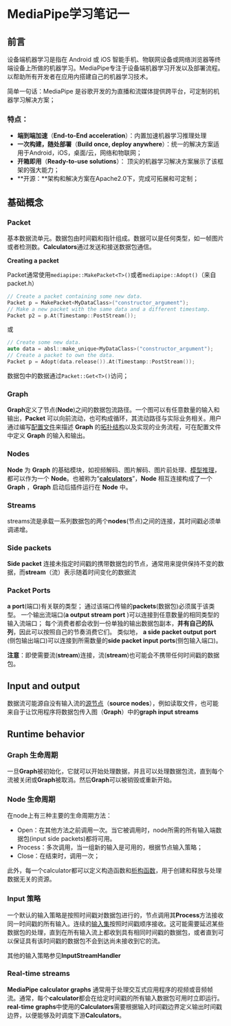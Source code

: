# MediaPipe学习笔记一

## **前言**

设备端机器学习是指在 Android 或 iOS 智能手机、物联网设备或网络浏览器等终端设备上所做的机器学习。MediaPipe专注于设备端机器学习开发以及部署流程。以帮助所有开发者在应用内搭建自己的机器学习技术。

简单一句话：MediaPipe 是谷歌开发的为直播和流媒体提供跨平台，可定制的机器学习解决方案；

### **特点：**

- **端到端加速**（**End-to-End acceleration**）：内置加速机器学习推理处理
- **一次构建，随处部署**（**Build once, deploy anywhere**）：统一的解决方案适用于Android，iOS，桌面/云，网络和物联网；
- **开箱即用**（**Ready-to-use solutions**）： 顶尖的机器学习解决方案展示了该框架的强大能力；
- **开源：**架构和解决方案在Apache2.0下，完成可拓展和可定制；

## **基础概念**

### **Packet**

基本数据流单元。数据包由时间戳和指针组成。数据可以是任何类型，如一帧图片或者检测数。**Calculators**通过发送和接送数据包通信。

**Creating a packet**

Packet通常使用`mediapipe::MakePacket<T>()`或者`mediapipe::Adopt()`（来自 packet.h）

```cpp
// Create a packet containing some new data.
Packet p = MakePacket<MyDataClass>("constructor_argument");
// Make a new packet with the same data and a different timestamp.
Packet p2 = p.At(Timestamp::PostStream());
```

或

```cpp
// Create some new data.
auto data = absl::make_unique<MyDataClass>("constructor_argument");
// Create a packet to own the data.
Packet p = Adopt(data.release()).At(Timestamp::PostStream());
```

数据包中的数据通过`Packet::Get<T>()`访问；

### **Graph**

**Graph**定义了节点(**Node**)之间的数据包流路径。一个图可以有任意数量的输入和输出，**Packet** 可以向前流动，也可构成循环，其流动路径与实际业务相关。用户通过编写[配置文件](https://zhida.zhihu.com/search?content_id=219956549&content_type=Article&match_order=1&q=配置文件&zhida_source=entity)来描述 **Graph** 的[拓扑结构](https://zhida.zhihu.com/search?content_id=219956549&content_type=Article&match_order=1&q=拓扑结构&zhida_source=entity)以及实现的业务流程，可在配置文件中定义 **Graph** 的输入和输出。

### **Nodes**

**Node** 为 **Graph** 的基础模块，如视频解码、图片解码、图片前处理、[模型推理](https://zhida.zhihu.com/search?content_id=219956549&content_type=Article&match_order=1&q=模型推理&zhida_source=entity)，都可以作为一个 **Node**。也被称为“**[calculators](https://zhida.zhihu.com/search?content_id=219956549&content_type=Article&match_order=1&q=calculators&zhida_source=entity)**”，**Node** 相互连接构成了一个 **Graph** ，**Graph** 启动后插件运行在 **Node** 中。

### **Streams**

streams流是承载一系列数据包的两个**nodes**(节点)之间的连接，其时间戳必须单调递增。

### **Side packets**

**Side packet** 连接未指定时间戳的携带数据包的节点，通常用来提供保持不变的数据，而**stream**（流）表示随着时间变化的数据流

### **Packet Ports**

**a port**(端口)有关联的类型； 通过该端口传输的**packets**(数据包)必须属于该类型。 一个输出流端口(**a output stream port** )可以连接到任意数量的相同类型的输入流端口； 每个消费者都会收到一份单独的输出数据包副本，**并有自己的队列**，因此可以按照自己的节奏消费它们。 类似地， **a side packet output port** (侧包输出端口)可以连接到所需数量的**side packet input ports**(侧包输入端口)。

**注意**：即使需要流(**stream**)连接，流(**stream**)也可能会不携带任何时间戳的数据包。

## **Input and output**

数据流可能源自没有输入流的[源节点](https://zhida.zhihu.com/search?content_id=219956549&content_type=Article&match_order=1&q=源节点&zhida_source=entity)（**source nodes**），例如读取文件，也可能来自于让饮用程序将数据包传入图（**Graph**）中的**graph input streams**

## **Runtime behavior**

### **Graph 生命周期**

一旦**Graph**被初始化，它就可以开始处理数据，并且可以处理数据包流，直到每个流被关闭或**Graph**被取消。然后**Graph**可以被销毁或重新开始。

### **Node 生命周期**

在node上有三种主要的生命周期方法：

- Open：在其他方法之前调用一次。当它被调用时，node所需的所有输入端数据包(input side packets)都将可用。
- Process：多次调用，当一组新的输入是可用的，根据节点输入策略；
- Close：在结束时，调用一次；

此外，每一个calculator都可以定义构造函数和[析构函数](https://zhida.zhihu.com/search?content_id=219956549&content_type=Article&match_order=1&q=析构函数&zhida_source=entity)，用于创建和释放与处理数据无关的资源。

### **Input 策略**

一个默认的输入策略是按照时间戳对数据包进行的，节点调用其**Process**方法接收同一时间戳的所有输入。连续的[输入集](https://zhida.zhihu.com/search?content_id=219956549&content_type=Article&match_order=1&q=输入集&zhida_source=entity)按照时间戳顺序接收。这可能需要延迟某些数据包的处理，直到在所有输入流上都收到具有相同时间戳的数据包，或者直到可以保证具有该时间戳的数据包不会到达尚未接收到它的流。

其他的输入策略参见**InputStreamHandler**

### **Real-time streams**

**MediaPipe calculator graphs** 通常用于处理交互式应用程序的视频或音频帧流。通常，每个**calculator**都会在给定时间戳的所有输入数据包可用时立即运行。**real-time graphs**中使用的**Calculators**需要根据输入时间戳边界定义输出时间戳边界，以便能够及时调度下游**Calculators**。

